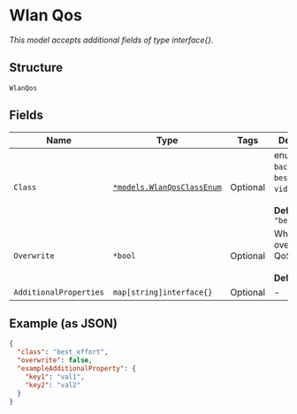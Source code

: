 
# Wlan Qos

*This model accepts additional fields of type interface{}.*

## Structure

`WlanQos`

## Fields

| Name | Type | Tags | Description |
|  --- | --- | --- | --- |
| `Class` | [`*models.WlanQosClassEnum`](../../doc/models/wlan-qos-class-enum.md) | Optional | enum: `background`, `best_effort`, `video`, `voice`<br><br>**Default**: `"best_effort"` |
| `Overwrite` | `*bool` | Optional | Whether to overwrite QoS<br><br>**Default**: `false` |
| `AdditionalProperties` | `map[string]interface{}` | Optional | - |

## Example (as JSON)

```json
{
  "class": "best_effort",
  "overwrite": false,
  "exampleAdditionalProperty": {
    "key1": "val1",
    "key2": "val2"
  }
}
```

